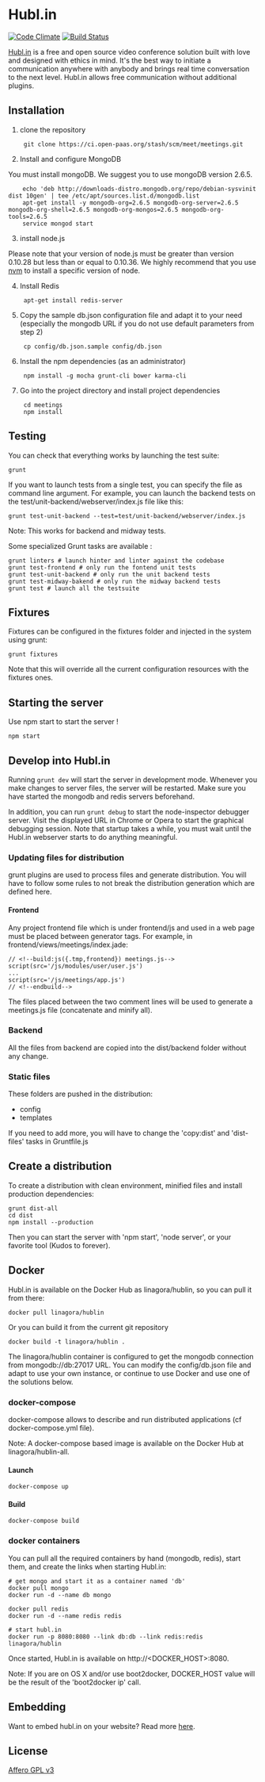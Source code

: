 # Hubl.in

[![Code Climate](https://codeclimate.com/github/linagora/hublin/badges/gpa.svg)](https://codeclimate.com/github/linagora/hublin)
[![Build Status](https://travis-ci.org/linagora/hublin.svg?branch=master)](https://travis-ci.org/linagora/hublin)

[Hubl.in](https://hubl.in) is a free and open source video conference solution built with love and designed with ethics in mind.
It's the best way to initiate a communication anywhere with anybody and brings real time conversation to the next level.
Hubl.in allows free communication without additional plugins.

## Installation

1. clone the repository

        git clone https://ci.open-paas.org/stash/scm/meet/meetings.git

2. Install and configure MongoDB

You must install mongoDB. We suggest you to use mongoDB version 2.6.5.

        echo 'deb http://downloads-distro.mongodb.org/repo/debian-sysvinit dist 10gen' | tee /etc/apt/sources.list.d/mongodb.list
        apt-get install -y mongodb-org=2.6.5 mongodb-org-server=2.6.5 mongodb-org-shell=2.6.5 mongodb-org-mongos=2.6.5 mongodb-org-tools=2.6.5
        service mongod start

3. install node.js

Please note that your version of node.js must be greater than version 0.10.28 but less than or equal to 0.10.36. We highly recommend that you use [nvm](https://github.com/creationix/nvm) to install a specific version of node.

4. Install Redis

        apt-get install redis-server

5. Copy the sample db.json configuration file and adapt it to your need (especially the mongodb URL if you do not use default parameters from step 2)

        cp config/db.json.sample config/db.json

6. Install the npm dependencies (as an administrator)

        npm install -g mocha grunt-cli bower karma-cli

7. Go into the project directory and install project dependencies

        cd meetings
        npm install

## Testing

You can check that everything works by launching the test suite:

    grunt

If you want to launch tests from a single test, you can specify the file as command line argument.
For example, you can launch the backend tests on the test/unit-backend/webserver/index.js file like this:

    grunt test-unit-backend --test=test/unit-backend/webserver/index.js

Note: This works for backend and midway tests.

Some specialized Grunt tasks are available :

    grunt linters # launch hinter and linter against the codebase
    grunt test-frontend # only run the fontend unit tests
    grunt test-unit-backend # only run the unit backend tests
    grunt test-midway-bakend # only run the midway backend tests
    grunt test # launch all the testsuite

## Fixtures

Fixtures can be configured in the fixtures folder and injected in the system using grunt:

    grunt fixtures

Note that this will override all the current configuration resources with the fixtures ones.

## Starting the server

Use npm start to start the server !

    npm start


## Develop into Hubl.in

Running `grunt dev` will start the server in development mode. Whenever you
make changes to server files, the server will be restarted. Make sure you have
started the mongodb and redis servers beforehand.

In addition, you can run `grunt debug` to start the node-inspector debugger
server. Visit the displayed URL in Chrome or Opera to start the graphical
debugging session. Note that startup takes a while, you must wait until the Hubl.in
webserver starts to do anything meaningful.

### Updating files for distribution

grunt plugins are used to process files and generate distribution.
You will have to follow some rules to not break the distribution generation which are defined here.

#### Frontend

Any project frontend file which is under frontend/js and used in a web page must be placed between generator tags.
For example, in frontend/views/meetings/index.jade:

    // <!--build:js({.tmp,frontend}) meetings.js-->
    script(src='/js/modules/user/user.js')
    ...
    script(src='/js/meetings/app.js')
    // <!--endbuild-->

The files placed between the two comment lines will be used to generate a meetings.js file (concatenate and minify all).

### Backend

All the files from backend are copied into the dist/backend folder without any change.

### Static files

These folders are pushed in the distribution:

- config
- templates

If you need to add more, you will have to change the 'copy:dist' and 'dist-files' tasks in Gruntfile.js

## Create a distribution

To create a distribution with clean environment, minified files and install production dependencies:

    grunt dist-all
    cd dist
    npm install --production

Then you can start the server with 'npm start', 'node server', or your favorite tool (Kudos to forever).

## Docker

Hubl.in is available on the Docker Hub as linagora/hublin, so you can pull it from there:

    docker pull linagora/hublin

Or you can build it from the current git repository

    docker build -t linagora/hublin .

The linagora/hublin container is configured to get the mongodb connection from mongodb://db:27017 URL. You can modify the config/db.json file and adapt to use your own instance, or continue to use Docker and use one of the solutions below.

### docker-compose

docker-compose allows to describe and run distributed applications (cf docker-compose.yml file).

Note: A docker-compose based image is available on the Docker Hub at linagora/hublin-all.

#### Launch

    docker-compose up

#### Build

    docker-compose build

### docker containers

You can pull all the required containers by hand (mongodb, redis), start them, and create the links when starting Hubl.in:

    # get mongo and start it as a container named 'db'
    docker pull mongo
    docker run -d --name db mongo

    docker pull redis
    docker run -d --name redis redis

    # start hubl.in
    docker run -p 8080:8080 --link db:db --link redis:redis linagora/hublin

Once started, Hubl.in is available on http://<DOCKER_HOST>:8080.

Note: If you are on OS X and/or use boot2docker, DOCKER_HOST value will be the result of the 'boot2docker ip' call.

## Embedding

Want to embed hubl.in on your website? Read more [here](doc/embedding.md).

## License

[Affero GPL v3](http://www.gnu.org/licenses/agpl-3.0.html)
